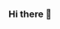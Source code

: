 ### Hi there 👋

<!--
**imyoungchae/imyoungchae** is a ✨ _special_ ✨ repository because its `README.md` (this file) appears on your GitHub profile.

Here are some ideas to get you started:

- 🔭 I’m currently working on ...
- 🌱 I’m currently learning ...
- 👯 I’m looking to collaborate on ...
- 🤔 I’m looking for help with ...
- 💬 Ask me about ...
📫 How to reach me: ...[![Gmail Badge](https://img.shields.io/badge/Gmail-d14836?style=flat-square&logo=Gmail&logoColor=white&link=mailto:imyoungchaeson@gmail.com)](mailto:imyoungchaeson@gmail.com)

- 😄 Pronouns: ...
- ⚡ Fun fact: ...
-->
